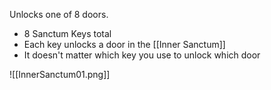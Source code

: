 Unlocks one of 8 doors.

- 8 Sanctum Keys total
- Each key unlocks a door in the [[Inner Sanctum]]
- It doesn't matter which key you use to unlock which door

![[InnerSanctum01.png]]